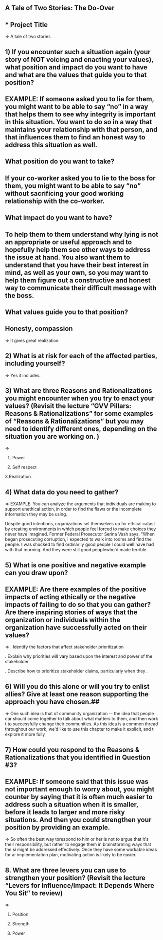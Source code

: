 ## A Tale of Two Stories: The Do-Over ##

## * Project Title ##
=> A tale of two stories

## 1) If you encounter such a situation again (your story of NOT voicing and enacting your values), what position and impact do you want to have and what are the values that guide you to that position? 

## EXAMPLE: If someone asked you to lie for them, you might want to be able to say “no” in a way that helps them to see why integrity is important in this situation. You want to do so in a way that maintains your relationship with that person, and that influences them to find an honest way to address this situation as well.

## What position do you want to take?

## If your co-worker asked you to lie to the boss for them, you might want to be able to say “no” without sacrificing your good working relationship with the co-worker.    

## What impact do you want to have?

## To help them to them understand why lying is not an appropriate or useful approach and to hopefully help them see other ways to address the issue at hand. You also want them to understand that you have their best interest in mind, as well as your own, so you may want to help them figure out a constructive and honest way to communicate their difficult message with the boss.

## What values guide you to that position?

## Honesty, compassion

=> It gives great realization 

## 2) What is at risk for each of the affected parties, including yourself?

=> Yes it includes.

## 3)  What are three Reasons and Rationalizations you might encounter when you try to enact your values? (Revisit the lecture “GVV Pillars: Reasons & Rationalizations” for some examples of “Reasons & Rationalizations” but you may need to identify different ones, depending on the situation you are working on. ) ##
=> 
1. Power

2. Self respect

3.Realization

## 4) What data do you need to gather? ##

=>
EXAMPLE: You can analyze the arguments that individuals are making to support unethical action, in order to find the flaws or the incomplete information they may be using.

Despite good intentions, organizations set themselves up for ethical catast by creating environments in which people feel forced to make choices they never have imagined. Former Federal Prosecutor Serina Vash says, "When began prosecuting corruption, I expected to walk into rooms and find the people. I was shocked to find ordinarily good people I could well have had with that morning. And they were still good peoplewho'd made terrible. 

## 5) What is one positive and negative example can you draw upon?

## EXAMPLE: Are there examples of the positive impacts of acting ethically or the negative impacts of failing to do so that you can gather? Are there inspiring stories of ways that the organization or individuals within the organization have successfully acted on their values?  

=>
. Identify the factors that affect stakeholder prioritization

. Explain why priorities will vary based upon the interest and power of the stakeholder

. Describe how to prioritize stakeholder claims, particularly when they .

## 6) Will you do this alone or will you try to enlist allies? Give at least one reason supporting the approach you have chosen.##

=> One such idea is that of community organization -- the idea that people car should come together to talk about what matters to them, and then work t to successfully change their communities. As this idea is a common thread throughout our work, we'd like to use this chapter to make it explicit, and t explore it more fully

## 7) How could you respond to the Reasons & Rationalizations that you identified in Question #3? 

## EXAMPLE: If someone said that this issue was not important enough to worry about, you might counter by saying that it is often much easier to address such a situation when it is smaller, before it leads to larger and more risky situations. And then you could strengthen your position by providing an example.

=> So often the best way torespond to him or her is not to argue that it's their responsibility, but rather to engage them in brainstorming ways that the si might be addressed effectively. Once they have some workable ideas for ar implementation plan, motivating action is likely to be easier.  

## 8.   What are three levers you can use to strengthen your position? (Revisit the lecture “Levers for Influence/Impact: It Depends Where You Sit” to review) ##
=>
1. Position 

2. Strength 

3. Power